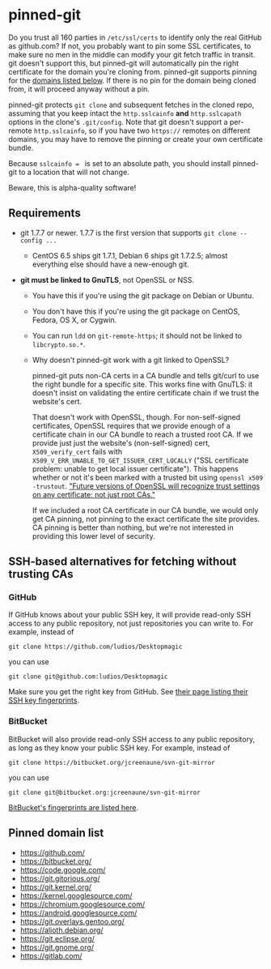 # pinned-git

Do you trust all 160 parties in `/etc/ssl/certs` to identify only the real GitHub as github.com?  If not, you probably want to pin some SSL certificates, to make sure no men in the middle can modify your git fetch traffic in transit.  git doesn't support this, but pinned-git will automatically pin the right certificate for the domain you're cloning from.  pinned-git supports pinning for the [domains listed below](#pinned-domain-list).  If there is no pin for the domain being cloned from, it will proceed anyway without a pin.

pinned-git protects `git clone` and subsequent fetches in the cloned repo, assuming that you keep intact the `http.sslcainfo` **and** `http.sslcapath` options in the clone's `.git/config`.  Note that git doesn't support a per-remote `http.sslcainfo`, so if you have two `https://` remotes on different domains, you may have to remove the pinning or create your own certificate bundle.

Because `sslcainfo = ` is set to an absolute path, you should install pinned-git to a location that will not change.

Beware, this is alpha-quality software!


## Requirements

*	git 1.7.7 or newer.  1.7.7 is the first version that supports `git clone --config ...`

	*	CentOS 6.5 ships git 1.7.1, Debian 6 ships git 1.7.2.5; almost everything else should have a new-enough git.

*	**git must be linked to GnuTLS**, not OpenSSL or NSS.

	*	You have this if you're using the git package on Debian or Ubuntu.

	*	You don't have this if you're using the git package on CentOS, Fedora, OS X, or Cygwin.

	*	You can run `ldd` on `git-remote-https`; it should not be linked to `libcrypto.so.*`.

	*	Why doesn't pinned-git work with a git linked to OpenSSL?

		pinned-git puts non-CA certs in a CA bundle and tells git/curl to use the right bundle for a specific site.  This works fine with GnuTLS: it doesn't insist on validating the entire certificate chain if we trust the website's cert.

		That doesn't work with OpenSSL, though.  For non-self-signed certificates, OpenSSL requires that we provide enough of a certificate chain in our CA bundle to reach a trusted root CA.  If we provide just just the website's (non-self-signed) cert, `X509_verify_cert` fails with `X509_V_ERR_UNABLE_TO_GET_ISSUER_CERT_LOCALLY` ("SSL certificate problem: unable to get local issuer certificate").  This happens whether or not it's been marked with a trusted bit using `openssl x509 -trustout`.  ["Future versions of OpenSSL will recognize trust settings on any certificate: not just root CAs."](https://www.openssl.org/docs/apps/x509.html#TRUST_SETTINGS)

		If we included a root CA certificate in our CA bundle, we would only get CA pinning, not pinning to the exact certificate the site provides.  CA pinning is better than nothing, but we're not interested in providing this lower level of security.


## SSH-based alternatives for fetching without trusting CAs

### GitHub

If GitHub knows about your public SSH key, it will provide read-only SSH access to any public repository, not just repositories you can write to.  For example, instead of

```
git clone https://github.com/ludios/Desktopmagic
```

you can use

```
git clone git@github.com:ludios/Desktopmagic
```

Make sure you get the right key from GitHub.  See [their page listing their SSH key fingerprints](https://help.github.com/articles/what-are-github-s-ssh-key-fingerprints).

### BitBucket

BitBucket will also provide read-only SSH access to any public repository, as long as they know your public SSH key.  For example, instead of

```
git clone https://bitbucket.org/jcreenaune/svn-git-mirror
```

you can use

```
git clone git@bitbucket.org:jcreenaune/svn-git-mirror
```

[BitBucket's fingerprints are listed here](https://confluence.atlassian.com/display/BITBUCKET/Use+the+SSH+protocol+with+Bitbucket#UsetheSSHprotocolwithBitbucket-KnownhostorBitbucket'spublickeyfingerprints).


## Pinned domain list

* https://github.com/
* https://bitbucket.org/
* https://code.google.com/
* https://git.gitorious.org/
* https://git.kernel.org/
* https://kernel.googlesource.com/
* https://chromium.googlesource.com/
* https://android.googlesource.com/
* https://git.overlays.gentoo.org/
* https://alioth.debian.org/
* https://git.eclipse.org/
* https://git.gnome.org/
* https://gitlab.com/
